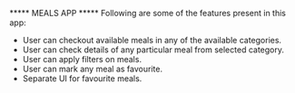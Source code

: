 ***** MEALS APP *****
Following are some of the features present in this app:
- User can checkout available meals in any of the available categories.
- User can check details of any particular meal from selected category.
- User can apply filters on meals.
- User can mark any meal as favourite.
- Separate UI for favourite meals.
